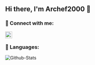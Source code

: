 ## Hi there, I'm Archef2000 👋

### 📎 Connect with me:

[<img align="left" alt="StackOverflow" width="22px" src="https://cdn.verity-network.de/github-readme/logo_stackoverflow.png" />][stackoverflow]

<br />

### 📘 Languages:
![Github-Stats](https://github-readme-stats.vercel.app/api?username=archef2000&show_icons=true&count_private=true&theme=transparent)


[stackoverflow]: https://stackoverflow.com/users/16495339/konstantin?tab=profile
<!--
**archef2000/archef2000** is a ✨ _special_ ✨ repository because its `README.md` (this file) appears on your GitHub profile.

Here are some ideas to get you started:

- 🔭 I’m currently working on ...
- 🌱 I’m currently learning ...
- 👯 I’m looking to collaborate on ...
- 🤔 I’m looking for help with ...
- 💬 Ask me about ...
- 📫 How to reach me: ...
- 😄 Pronouns: ...
- ⚡ Fun fact: ...
-->
